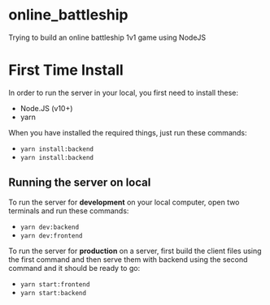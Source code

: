 # online_battleship
Trying to build an online battleship 1v1 game using NodeJS

# First Time Install
In order to run the server in your local, you first need to install these: 
 - Node.JS (v10+)
 - yarn

When you have installed the required things, just run these commands:
 - `yarn install:backend`
 - `yarn install:backend`
 
## Running the server on local
To run the server for **development** on your local computer, open two terminals and run these commands:
 - `yarn dev:backend`
 - `yarn dev:frontend`
 
To run the server for **production** on a server, first build the client files using the first command and then serve them with backend using the second command and it should be ready to go:
 - `yarn start:frontend`
 - `yarn start:backend`
